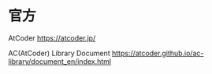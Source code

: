 
# 官方

AtCoder https://atcoder.jp/

AC(AtCoder) Library Document https://atcoder.github.io/ac-library/document_en/index.html
